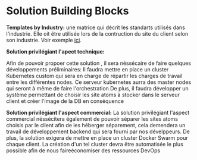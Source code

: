 # Solution Building Blocks

**Templates by Industry:** une matrice qui décrit les standarts utilisés dans l'industrie. Elle oit être utilisée lors de la contruction du site du client selon son industrie. Voir exemple [ici](../../../Images/33_Building_Block_Templates_By_Industry.png).


**Solution privilégiant l'apect technique:**

Afin de pouvoir propoer cette solution , il sera néssécaire de faire quelques développements préliminaires:
Il faudra mettre en place un cluster Kubernetes custom qui sera en charge de répartir les charges de travail entre les différentes nodes. Ce serveur kubernetes aurra des master nodes qui seront à même de faire l'orchestration
De plus, il faudra développer un système permettant de choisir les site atoms à stocker dans le serveur client et créer l'image de la DB en conséquence

**Solution privilégiant l'aspect commercial:**
La solution privilégiant l'aspect commercial néssécitera également de pouvoir séparer les sites atoms choisis par le client afin de les héberger séparement, cela demendera un travail de développement backend qui sera fourni par nos dévelppeurs.
De plus, la solution exigera de mettre en place un cluster Docker Swarm pour chaque client. La création d'un tel cluster devra être automatisée le plus possible afin de nous faireéconomiser des ressources DevOps

